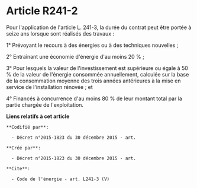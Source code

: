 # Article R241-2

Pour l'application de l'article L. 241-3, la durée du contrat peut être portée à seize ans lorsque sont réalisés des
travaux :

1° Prévoyant le recours à des énergies ou à des techniques nouvelles ; 

2° Entraînant une économie d'énergie d'au moins 20 % ; 

3° Pour lesquels la valeur de l'investissement est supérieure ou égale à 50 % de la valeur de l'énergie consommée
annuellement, calculée sur la base de la consommation moyenne des trois années antérieures à la mise en service de
l'installation rénovée ; et

4° Financés à concurrence d'au moins 80 % de leur montant total par la partie chargée de l'exploitation.

**Liens relatifs à cet article**

	**Codifié par**:

	  - Décret n°2015-1823 du 30 décembre 2015 - art.

	**Créé par**:

	  - Décret n°2015-1823 du 30 décembre 2015 - art.

	**Cite**:

	  - Code de l'énergie - art. L241-3 (V)

